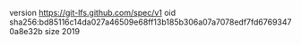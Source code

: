 version https://git-lfs.github.com/spec/v1
oid sha256:bd85116c14da027a46509e68ff13b185b306a07a7078edf7fd67693470a8e32b
size 2019
